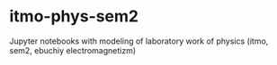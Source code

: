 # itmo-phys-sem2
Jupyter notebooks with modeling of laboratory work of physics (itmo, sem2, ebuchiy electromagnetizm)
